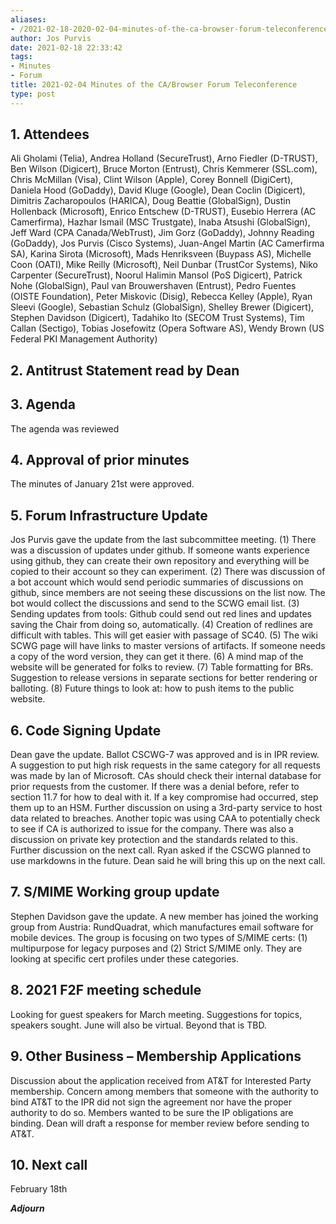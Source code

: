 ```yaml
---
aliases:
- /2021-02-18-2020-02-04-minutes-of-the-ca-browser-forum-teleconference/
author: Jos Purvis
date: 2021-02-18 22:33:42
tags:
- Minutes
- Forum
title: 2021-02-04 Minutes of the CA/Browser Forum Teleconference
type: post
---
```


## 1. Attendees 

Ali Gholami (Telia), Andrea Holland (SecureTrust), Arno Fiedler (D-TRUST), Ben Wilson (Digicert), Bruce Morton (Entrust), Chris Kemmerer (SSL.com), Chris McMillan (Visa), Clint Wilson (Apple), Corey Bonnell (DigiCert), Daniela Hood (GoDaddy), David Kluge (Google), Dean Coclin (Digicert), Dimitris Zacharopoulos (HARICA), Doug Beattie (GlobalSign), Dustin Hollenback (Microsoft), Enrico Entschew (D-TRUST), Eusebio Herrera (AC Camerfirma), Hazhar Ismail (MSC Trustgate), Inaba Atsushi (GlobalSign), Jeff Ward (CPA Canada/WebTrust), Jim Gorz (GoDaddy), Johnny Reading (GoDaddy), Jos Purvis (Cisco Systems), Juan-Angel Martin (AC Camerfirma SA), Karina Sirota (Microsoft), Mads Henriksveen (Buypass AS), Michelle Coon (OATI), Mike Reilly (Microsoft), Neil Dunbar (TrustCor Systems), Niko Carpenter (SecureTrust), Noorul Halimin Mansol (PoS Digicert), Patrick Nohe (GlobalSign), Paul van Brouwershaven (Entrust), Pedro Fuentes (OISTE Foundation), Peter Miskovic (Disig), Rebecca Kelley (Apple), Ryan Sleevi (Google), Sebastian Schulz (GlobalSign), Shelley Brewer (Digicert), Stephen Davidson (Digicert), Tadahiko Ito (SECOM Trust Systems), Tim Callan (Sectigo), Tobias Josefowitz (Opera Software AS), Wendy Brown (US Federal PKI Management Authority)

## 2. Antitrust Statement read by Dean 

## 3. Agenda 

The agenda was reviewed

## 4. Approval of prior minutes 

The minutes of January 21st were approved.

## 5. Forum Infrastructure Update 

Jos Purvis gave the update from the last subcommittee meeting. (1) There was a discussion of updates under github. If someone wants experience using github, they can create their own repository and everything will be copied to their account so they can experiment. (2) There was discussion of a bot account which would send periodic summaries of discussions on github, since members are not seeing these discussions on the list now. The bot would collect the discussions and send to the SCWG email list. (3) Sending updates from tools: Github could send out red lines and updates saving the Chair from doing so, automatically. (4) Creation of redlines are difficult with tables. This will get easier with passage of SC40. (5) The wiki SCWG page will have links to master versions of artifacts. If someone needs a copy of the word version, they can get it there. (6) A mind map of the website will be generated for folks to review. (7) Table formatting for BRs. Suggestion to release versions in separate sections for better rendering or balloting. (8) Future things to look at: how to push items to the public website.

## 6. Code Signing Update 

Dean gave the update. Ballot CSCWG-7 was approved and is in IPR review. A suggestion to put high risk requests in the same category for all requests was made by Ian of Microsoft. CAs should check their internal database for prior requests from the customer. If there was a denial before, refer to section 11.7 for how to deal with it. If a key compromise had occurred, step them up to an HSM. Further discussion on using a 3rd-party service to host data related to breaches. Another topic was using CAA to potentially check to see if CA is authorized to issue for the company. There was also a discussion on private key protection and the standards related to this. Further discussion on the next call. Ryan asked if the CSCWG planned to use markdowns in the future. Dean said he will bring this up on the next call.

## 7. S/MIME Working group update 

Stephen Davidson gave the update. A new member has joined the working group from Austria: RundQuadrat, which manufactures email software for mobile devices. The group is focusing on two types of S/MIME certs: (1) multipurpose for legacy purposes and (2) Strict S/MIME only. They are looking at specific cert profiles under these categories.

## 8. 2021 F2F meeting schedule 

Looking for guest speakers for March meeting. Suggestions for topics, speakers sought. June will also be virtual. Beyond that is TBD.

## 9. Other Business – Membership Applications 

Discussion about the application received from AT&T for Interested Party membership. Concern among members that someone with the authority to bind AT&T to the IPR did not sign the agreement nor have the proper authority to do so. Members wanted to be sure the IP obligations are binding. Dean will draft a response for member review before sending to AT&T.

## 10. Next call 

February 18th

**_Adjourn_**